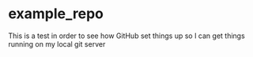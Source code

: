 # example_repo
This is a test in order to see how GitHub set things up so I can get things running on my local git server
